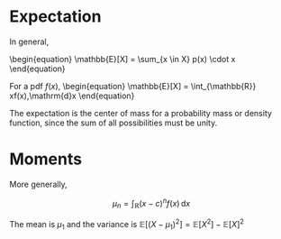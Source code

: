 # Expectation

In general,

\begin{equation}
\mathbb{E}[X] = \sum_{x \in X} p(x) \cdot x
\end{equation}

For a pdf $f(x)$,
\begin{equation}
\mathbb{E}[X] = \int_{\mathbb{R}} xf(x)\,\mathrm{d}x
\end{equation}

The expectation is the center of mass for a probability mass or density function, since the sum of all possibilities must be unity.

# Moments

More generally,

$$
\mu_n = \int_{\mathbb{R}} (x-c)^n f(x)\,\mathrm{d}x
$$

The mean is $\mu_1$ and the variance is $\mathbb{E}[(X-\mu_1)^2]=\mathbb{E}[X^2]-\mathbb{E}[X]^2$